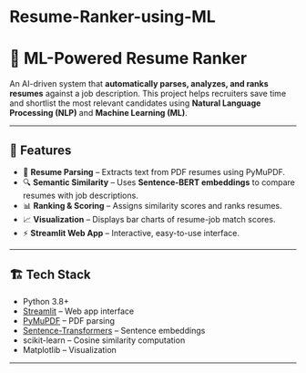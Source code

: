 # Resume-Ranker-using-ML
# 📌 ML-Powered Resume Ranker

An AI-driven system that **automatically parses, analyzes, and ranks resumes** against a job description. This project helps recruiters save time and shortlist the most relevant candidates using **Natural Language Processing (NLP)** and **Machine Learning (ML)**.

---

## 🚀 Features

- 📄 **Resume Parsing** – Extracts text from PDF resumes using PyMuPDF.
- 🔍 **Semantic Similarity** – Uses **Sentence-BERT embeddings** to compare resumes with job descriptions.
- 📊 **Ranking & Scoring** – Assigns similarity scores and ranks resumes.
- 📈 **Visualization** – Displays bar charts of resume-job match scores.
- ⚡ **Streamlit Web App** – Interactive, easy-to-use interface.

---

## 🏗️ Tech Stack

- Python 3.8+  
- [Streamlit](https://streamlit.io/) – Web app interface  
- [PyMuPDF](https://pymupdf.readthedocs.io/) – PDF parsing  
- [Sentence-Transformers](https://www.sbert.net/) – Sentence embeddings  
- scikit-learn – Cosine similarity computation  
- Matplotlib – Visualization  

---


